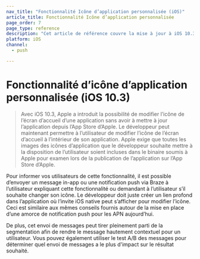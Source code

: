 ```yaml
---
nav_title: "Fonctionnalité Icône d’application personnalisée (iOS)"
article_title: Fonctionnalité Icône d’application personnalisée
page_order: 7
page_type: reference
description: "Cet article de référence couvre la mise à jour à iOS 10.3 qui couvre l’Icône d’application personnalisée."
platform: iOS
channel:
  - push

---
```


# Fonctionnalité d’icône d’application personnalisée (iOS 10.3) 

> Avec iOS 10.3, Apple a introduit la possibilité de modifier l’icône de l’écran d’accueil d’une application sans avoir à mettre à jour l’application depuis l’App Store d’Apple. Le développeur peut maintenant permettre à l’utilisateur de modifier l’icône de l’écran d’accueil à l’intérieur de son application. Apple exige que toutes les images des icônes d’application que le développeur souhaite mettre à la disposition de l’utilisateur soient incluses dans le binaire soumis à Apple pour examen lors de la publication de l’application sur l’App Store d’Apple.

Pour informer vos utilisateurs de cette fonctionnalité, il est possible d’envoyer un message in-app ou une notification push via Braze à l’utilisateur expliquant cette fonctionnalité ou demandant à l’utilisateur s’il souhaite changer son icône. Le développeur doit juste créer un lien profond dans l’application où l’invite iOS native peut s’afficher pour modifier l’icône. Ceci est similaire aux mêmes conseils fournis autour de la mise en place d’une amorce de notification push pour les APN aujourd’hui.

De plus, cet envoi de messages peut tirer pleinement parti de la segmentation afin de rendre le message hautement contextuel pour un utilisateur. Vous pouvez également utiliser le test A/B des messages pour déterminer quel envoi de messages a le plus d'impact sur le résultat souhaité.
